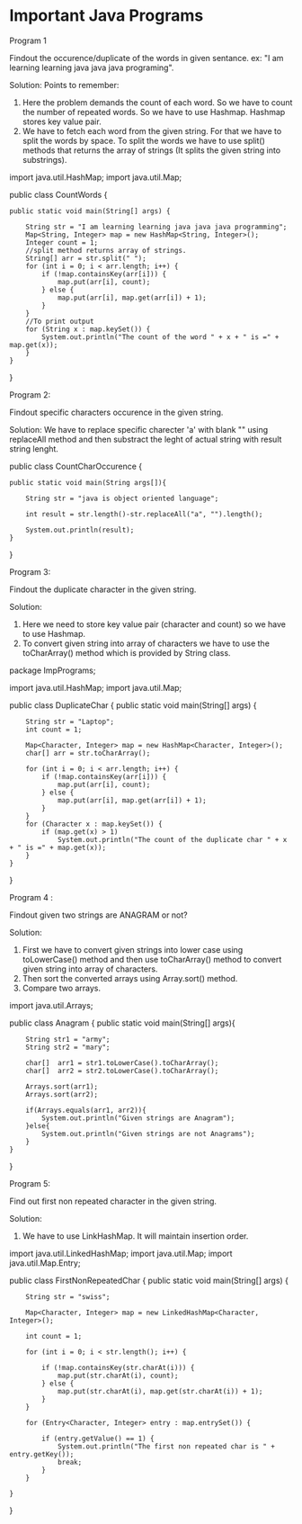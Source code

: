 # Important Java Programs

Program 1 

Findout the occurence/duplicate of the words in given sentance. ex: "I am learning learning java java java programing".

Solution:
Points to remember:
1. Here the problem demands the count of each word. So we have to count the number of repeated words. So we have to use Hashmap. Hashmap stores key value pair. 
2. We have to fetch each word from the given string. For that we have to split the words by space. To split the words we have to use split() methods that returns the array of strings (It splits the given string into substrings).



import java.util.HashMap;
import java.util.Map;

public class CountWords {

	public static void main(String[] args) {
	
		String str = "I am learning learning java java java programming";
		Map<String, Integer> map = new HashMap<String, Integer>();
		Integer count = 1;
		//split method returns array of strings. 
		String[] arr = str.split(" ");
		for (int i = 0; i < arr.length; i++) {
			if (!map.containsKey(arr[i])) {
				map.put(arr[i], count);
			} else {
				map.put(arr[i], map.get(arr[i]) + 1);
			}
		}
		//To print output
		for (String x : map.keySet()) {
			System.out.println("The count of the word " + x + " is =" + map.get(x));
		}
	}
}



Program 2:

Findout specific characters occurence in the given string.

Solution:
We have to replace specific charecter 'a' with blank "" using replaceAll method and then substract the leght of actual string with result string lenght.


public class CountCharOccurence {
	
	public static void main(String args[]){
		
		String str = "java is object oriented language";
		
		int result = str.length()-str.replaceAll("a", "").length();
		
		System.out.println(result);
	}

}


Program 3:

Findout the duplicate character in the given string.

Solution:
1. Here we need to store key value pair (character and count) so we have to use Hashmap.
2. To convert given string into array of characters we have to use the toCharArray() method which is provided by String class. 

package ImpPrograms;

import java.util.HashMap;
import java.util.Map;

public class DuplicateChar {
	public static void main(String[] args) {

		String str = "Laptop";
		int count = 1;

		Map<Character, Integer> map = new HashMap<Character, Integer>();
		char[] arr = str.toCharArray();

		for (int i = 0; i < arr.length; i++) {
			if (!map.containsKey(arr[i])) {
				map.put(arr[i], count);
			} else {
				map.put(arr[i], map.get(arr[i]) + 1);
			}
		}
		for (Character x : map.keySet()) {
			if (map.get(x) > 1)
				System.out.println("The count of the duplicate char " + x + " is =" + map.get(x));
		}
	}
}


Program 4 :

Findout given two strings are ANAGRAM or not?

Solution:
1. First we have to convert given strings into lower case using toLowerCase() method and then use toCharArray() method to convert given string into array of characters.
2. Then sort the converted arrays using Array.sort() method. 
3. Compare two arrays.

import java.util.Arrays;

public class Anagram {
	public static void main(String[] args){
		
		String str1 = "army";
		String str2 = "mary";
		
		char[]  arr1 = str1.toLowerCase().toCharArray();
		char[]  arr2 = str2.toLowerCase().toCharArray();
		
		Arrays.sort(arr1);
		Arrays.sort(arr2);
		
		if(Arrays.equals(arr1, arr2)){
			System.out.println("Given strings are Anagram");
		}else{
			System.out.println("Given strings are not Anagrams");
		}
	}
}


Program 5:

Find out first non repeated character in the given string.

Solution:
1. We have to use LinkHashMap. It will maintain insertion order. 

import java.util.LinkedHashMap;
import java.util.Map;
import java.util.Map.Entry;

public class FirstNonRepeatedChar {
	public static void main(String[] args) {

		String str = "swiss";

		Map<Character, Integer> map = new LinkedHashMap<Character, Integer>();

		int count = 1;

		for (int i = 0; i < str.length(); i++) {

			if (!map.containsKey(str.charAt(i))) {
				map.put(str.charAt(i), count);
			} else {
				map.put(str.charAt(i), map.get(str.charAt(i)) + 1);
			}
		}

		for (Entry<Character, Integer> entry : map.entrySet()) {

			if (entry.getValue() == 1) {
				System.out.println("The first non repeated char is " + entry.getKey());
				break;
			}
		}

	}
}








